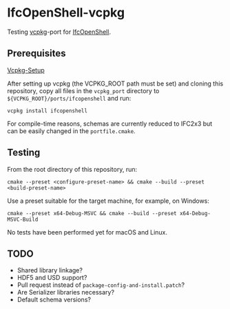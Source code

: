 # IfcOpenShell-vcpkg
Testing [vcpkg](https://vcpkg.io/en/)-port for [IfcOpenShell](https://github.com/IfcOpenShell/IfcOpenShell).

## Prerequisites
[Vcpkg-Setup](https://learn.microsoft.com/en-us/vcpkg/get_started/get-started?pivots=shell-cmd)

After setting up vcpkg (the VCPKG_ROOT path must be set) and cloning this repository, copy all files in the `vcpkg_port` directory to `${VCPKG_ROOT}/ports/ifcopenshell` and run:
```
vcpkg install ifcopenshell
```
For compile-time reasons, schemas are currently reduced to IFC2x3 but can be easily changed in the `portfile.cmake`.

## Testing

From the root directory of this repository, run:
```
cmake --preset <configure-preset-name> && cmake --build --preset <build-preset-name>
```
Use a preset suitable for the target machine, for example, on Windows:
```
cmake --preset x64-Debug-MSVC && cmake --build --preset x64-Debug-MSVC-Build
```
No tests have been performed yet for macOS and Linux.

## TODO
- Shared library linkage?
- HDF5 and USD support?
- Pull request instead of `package-config-and-install.patch`?
- Are Serializer libraries necessary?
- Default schema versions?
